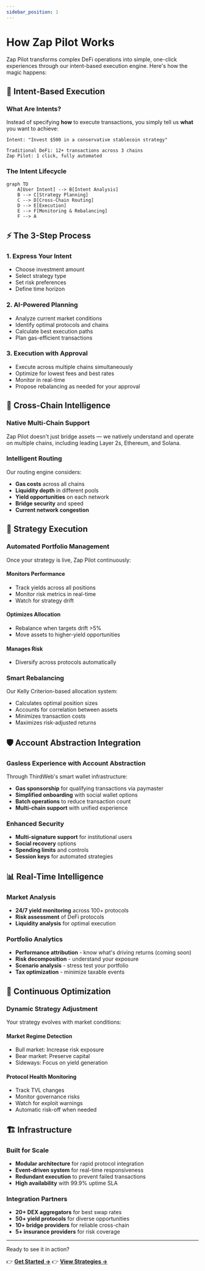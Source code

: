 ```yaml
---
sidebar_position: 1
---
```


# How Zap Pilot Works

Zap Pilot transforms complex DeFi operations into simple, one-click experiences through our
intent-based execution engine. Here's how the magic happens:

## 🧠 Intent-Based Execution

### What Are Intents?

Instead of specifying **how** to execute transactions, you simply tell us **what** you want to
achieve:

```
Intent: "Invest $500 in a conservative stablecoin strategy"

Traditional DeFi: 12+ transactions across 3 chains
Zap Pilot: 1 click, fully automated
```

### The Intent Lifecycle

```mermaid
graph TD
    A[User Intent] --> B[Intent Analysis]
    B --> C[Strategy Planning]
    C --> D[Cross-Chain Routing]
    D --> E[Execution]
    E --> F[Monitoring & Rebalancing]
    F --> A
```

## ⚡ The 3-Step Process

### 1. **Express Your Intent**

- Choose investment amount
- Select strategy type
- Set risk preferences
- Define time horizon

### 2. **AI-Powered Planning**

- Analyze current market conditions
- Identify optimal protocols and chains
- Calculate best execution paths
- Plan gas-efficient transactions

### 3. **Execution with Approval**

- Execute across multiple chains simultaneously
- Optimize for lowest fees and best rates
- Monitor in real-time
- Propose rebalancing as needed for your approval

## 🔗 Cross-Chain Intelligence

### Native Multi-Chain Support

Zap Pilot doesn't just bridge assets — we natively understand and operate on multiple chains,
including leading Layer 2s, Ethereum, and Solana.

### Intelligent Routing

Our routing engine considers:

- **Gas costs** across all chains
- **Liquidity depth** in different pools
- **Yield opportunities** on each network
- **Bridge security** and speed
- **Current network congestion**

## 🎯 Strategy Execution

### Automated Portfolio Management

Once your strategy is live, Zap Pilot continuously:

#### **Monitors Performance**

- Track yields across all positions
- Monitor risk metrics in real-time
- Watch for strategy drift

#### **Optimizes Allocation**

- Rebalance when targets drift >5%
- Move assets to higher-yield opportunities

#### **Manages Risk**

- Diversify across protocols automatically

### Smart Rebalancing

Our Kelly Criterion-based allocation system:

- Calculates optimal position sizes
- Accounts for correlation between assets
- Minimizes transaction costs
- Maximizes risk-adjusted returns

## 🛡️ Account Abstraction Integration

### Gasless Experience with Account Abstraction

Through ThirdWeb's smart wallet infrastructure:

- **Gas sponsorship** for qualifying transactions via paymaster
- **Simplified onboarding** with social wallet options
- **Batch operations** to reduce transaction count
- **Multi-chain support** with unified experience

### Enhanced Security

- **Multi-signature support** for institutional users
- **Social recovery** options
- **Spending limits** and controls
- **Session keys** for automated strategies

## 📊 Real-Time Intelligence

### Market Analysis

- **24/7 yield monitoring** across 100+ protocols
- **Risk assessment** of DeFi protocols
- **Liquidity analysis** for optimal execution

### Portfolio Analytics

- **Performance attribution** - know what's driving returns (coming soon)
- **Risk decomposition** - understand your exposure
- **Scenario analysis** - stress test your portfolio
- **Tax optimization** - minimize taxable events

## 🔄 Continuous Optimization

### Dynamic Strategy Adjustment

Your strategy evolves with market conditions:

#### **Market Regime Detection**

- Bull market: Increase risk exposure
- Bear market: Preserve capital
- Sideways: Focus on yield generation

#### **Protocol Health Monitoring**

- Track TVL changes
- Monitor governance risks
- Watch for exploit warnings
- Automatic risk-off when needed

## 🏗️ Infrastructure

### Built for Scale

- **Modular architecture** for rapid protocol integration
- **Event-driven system** for real-time responsiveness
- **Redundant execution** to prevent failed transactions
- **High availability** with 99.9% uptime SLA

### Integration Partners

- **20+ DEX aggregators** for best swap rates
- **50+ yield protocols** for diverse opportunities
- **10+ bridge providers** for reliable cross-chain
- **5+ insurance providers** for risk coverage

---

Ready to see it in action?

👉 **[Get Started →](../getting-started)** 👉 **[View Strategies →](../strategies)**
